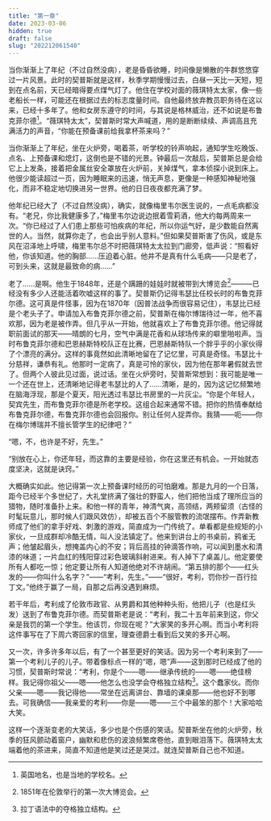 ```yaml
---
title: "第一章"
date: 2023-03-06
hidden: true
draft: false
slug: "202212061540"
---
```

当你渐渐上了年纪（不过自然没病），老是昏昏欲睡，时间像是懒散的牛群悠悠穿过一片风景。此时的契普斯就是这样，秋季学期慢慢过去，白昼一天比一天短，短到在点名前，天已经暗得要点煤气灯了。他住在学校对面的薇琪特太太家，像一些老船长一样，可能还在根据过去的标志度量时间。自他最终放弃教员职务待在这以来，已经十多年了。他和女房东遵守的时间，与其说是格林威治，还不如说是布鲁克菲尔德[^1]。“薇琪特太太”，契普斯时常大声喊道，用的是断断续续、声调高且充满活力的声音，“你能在预备课前给我拿杯茶来吗？”

当你渐渐上了年纪，坐在火炉旁，喝着茶，听学校的铃声响起，通知学生吃晚饭、点名、上预备课和熄灯，这倒也是不错的光景。钟最后一次敲后，契普斯总是会给它上上发条，接着把金属丝安全罩放在火炉前，关掉煤气，拿本侦探小说到床上。他很少能读超过一页，因为睡眠来的迅速，悄无声息，更像是一种感知神秘地强化，而非不稳定地切换进另一世界。他的日日夜夜都充满了梦。

他年纪已经大了（不过自然没病），确实，就像梅里韦尔医生说的，一点毛病都没有。“老兄，你比我健康多了，”梅里韦尔边说边抿着雪莉酒，他大约每两周来一次。“你已经过了人们患上那些可怕疾病的年纪，所以你运气好，是少数能自然离世的人。当然，就算你走了，也会出乎别人意料。”但如果契普斯害了伤风，或是东风在沼泽地上呼啸，梅里韦尔总不时把薇琪特太太拉到门廊旁，低声说：“照看好他，你该知道。他的胸部......压迫着心脏。他并不是真有什么毛病——只是老了，可到头来，这就是最致命的病......”

老了......是啊。他生于1848年，还是个蹒跚的娃娃时就被带到大博览会[^2]———已经没有多少人还能活着吹嘘这样的事了。契普斯仍记得韦瑟比任校长时的布鲁克菲尔德。这可真是件怪事，因为在1870年（因普法战争而很容易记住），韦瑟比已经是个老头子了。申请加入布鲁克菲尔德之前，契普斯在梅尔博瑞待过一年，他不喜欢那，因为老是被作弄。但几乎从一开始，他就喜欢上了布鲁克菲尔德。他记得就职前面试的那天——晴朗的七月，空气中满是花香和从球场传来的噼里啪啦声。当时布鲁克菲尔德和巴恩赫斯特校队正在比赛，巴恩赫斯特队一个胖乎乎的小家伙得了个漂亮的满分。这样的事竟然如此清晰地留在了记忆里，可真是奇怪。韦瑟比十分慈祥，谦恭有礼。他那时一定病了，真是可怜的家伙，因为他在那年暑假就去世了。但两个人彼此见过面，说过话。坐在火炉旁时，契普斯常想到：我可能是唯一一个还在世上，还清晰地记得老韦瑟比的人了......清晰，是的，因为这记忆频繁地在脑海浮现，那是个夏天，阳光透过韦瑟比书房里的一片灰尘。“你是个年轻人，契宾先生，而布鲁克菲尔德是所老学校。这组合起来通常不错。把你的热情奉献给布鲁克菲尔德，布鲁克菲尔德也会回报你。别让任何人捉弄你。我猜——呃——你在梅尔博瑞并不擅长管学生的纪律吧？”

“嗯，不，也许是不好，先生。”

“别放在心上，你还年轻，而这靠的主要是经验，你在这里还有机会。一开始就态度坚决，这就是诀窍。”

大概确实如此。他记得第一次上预备课时经历的可怕磨难。那是九月的一个日落，距今已经半个多世纪了，大礼堂挤满了强壮的野蛮人，他们把他当成了理所应当的猎物，随时准备扑上来。和他一样的青年，神清气爽，高领结，两颊留须（古怪的时髦玩意儿，那时候人们跟风效仿），却被五百个不服管教的流氓摆布。作弄新教师成了他们的拿手好戏、刺激的游戏，简直成为一门传统了。单看都是些规矩的小家伙，一旦成群却冷酷无情，叫人没法镇定了。他来到讲台上的书桌前，鸦雀无声；他皱起眉头，想掩盖内心的不安；背后高挂的钟滴答作响，可以闻到墨水和清漆的味道；一片血红的残阳穿过彩色玻璃斜射进来。有人掉下了桌盖儿。他定要使所有人都吃一惊；他定要让所有人知道他绝对不许胡闹。“第五排的那个——红头发的——你叫什么名字？”——“考利，先生。”——“很好，考利，罚你抄一百行拉丁文。”他终于赢了一局，自那之后再没遇到麻烦。

若干年后，考利成了伦敦市政官、从男爵和其他种种头衔，他把儿子（也是红头发）送到了布鲁克菲尔德。而契普斯老是说：“考利，我二十五年前来到这，你父亲是我罚的第一个学生。他该罚，你现在呢？”大家笑的多开心啊。而当小考利将这件事写在了下周六寄回家的信里，理查德爵士看到后又笑的多开心啊。

又一次，许多许多年以后，有了一个甚至更好的笑话。因为另一个考利来到了——第一个考利儿子的儿子。带着像标点一样的“嗯，嗯”声——这到那时已经成了他的习惯，契普斯时常说：“考利，你是个——嗯——继承传统的——嗯——绝佳榜样。我记得你祖父——嗯——他怎么也没学会夺格独立结构[^3]。这个蠢家伙。而你父亲——嗯——我记得他——常坐在远离讲台、靠墙的课桌那——他也好不到哪去。可我确信——我亲爱的考利——你是——嗯——三个中最笨的那个！大家哈哈大笑。

这样一个逐渐变老的大笑话，多少也是个伤感的笑话。契普斯坐在他的火炉旁，秋季的狂风颤动着窗户，幽默和悲伤的波浪频繁席卷他，直到眼泪落下。薇琪特太太端着他的茶进来，简直不知道他是笑过还是哭过。就连契普斯自己也不知道。

[^1]: 英国地名，也是当地的学校名。
[^2]: 1851年在伦敦举行的第一次大博览会。
[^3]: 拉丁语法中的夺格独立结构。